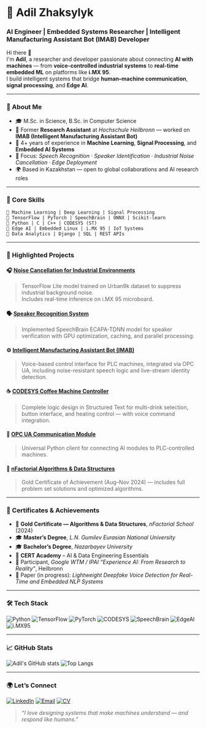 # 🧠 Adil Zhaksylyk
### AI Engineer | Embedded Systems Researcher | Intelligent Manufacturing Assistant Bot (IMAB) Developer  

Hi there 👋  
I'm **Adil**, a researcher and developer passionate about connecting **AI with machines** — from **voice-controlled industrial systems** to **real-time embedded ML** on platforms like **i.MX 95**.  
I build intelligent systems that bridge **human–machine communication**, **signal processing**, and **Edge AI**.

---

### 🚀 About Me
- 🎓 M.Sc. in Science, B.Sc. in Computer Science  
- 🏢 Former **Research Assistant** at *Hochschule Heilbronn* — worked on **IMAB (Intelligent Manufacturing Assistant Bot)**  
- 🧩 4+ years of experience in **Machine Learning**, **Signal Processing**, and **Embedded AI Systems**  
- 🎤 Focus: *Speech Recognition · Speaker Identification · Industrial Noise Cancellation · Edge Deployment*  
- 🌍 Based in Kazakhstan — open to global collaborations and AI research roles  

---

### 🧩 Core Skills
```
🔹 Machine Learning | Deep Learning | Signal Processing
🔹 TensorFlow | PyTorch | SpeechBrain | ONNX | Scikit-learn
🔹 Python | C | C++ | CODESYS (ST)
🔹 Edge AI | Embedded Linux | i.MX 95 | IoT Systems
🔹 Data Analytics | Django | SQL | REST APIs
```

---

### 🧠 Highlighted Projects

#### 🎧 [Noise Cancellation for Industrial Environments](https://github.com/yourusername/noise-cancellation)
> TensorFlow Lite model trained on Urban9k dataset to suppress industrial background noise.  
> Includes real-time inference on i.MX 95 microboard.

#### 🗣️ [Speaker Recognition System](https://github.com/yourusername/speaker-recognition)
> Implemented SpeechBrain ECAPA-TDNN model for speaker verification with GPU optimization, caching, and parallel processing.

#### ⚙️ [Intelligent Manufacturing Assistant Bot (IMAB)](https://github.com/yourusername/imab)
> Voice-based control interface for PLC machines, integrated via OPC UA, including noise-resistant speech logic and live-stream identity detection.

#### ☕ [CODESYS Coffee Machine Controller](https://github.com/yourusername/codesys-coffee-machine)
> Complete logic design in Structured Text for multi-drink selection, button interface, and heating control — with voice command integration.

#### 🔌 [OPC UA Communication Module](https://github.com/yourusername/opcua-communication)
> Universal Python client for connecting AI modules to PLC-controlled machines.

#### 🧮 [nFactorial Algorithms & Data Structures](https://github.com/yourusername/nfactorial-ads)
> Gold Certificate of Achievement (Aug–Nov 2024) — includes full problem set solutions and optimized algorithms.

---

### 🏅 Certificates & Achievements
- 🥇 **Gold Certificate — Algorithms & Data Structures**, *nFactorial School* (2024)  
- 🎓 **Master’s Degree**, *L.N. Gumilev Eurasian National University*  
- 🎓 **Bachelor’s Degree**, *Nazarbayev University*  
- 📜 **CERT Academy** – AI & Data Engineering Essentials  
- 🧩 Participant, *Google WTM / IPAI “Experience AI: From Research to Reality”*, Heilbronn  
- 🧠 Paper (in progress): *Lightweight Deepfake Voice Detection for Real-Time and Embedded NLP Systems*

---

### 🛠️ Tech Stack
![Python](https://img.shields.io/badge/Python-3.12-blue)
![TensorFlow](https://img.shields.io/badge/TensorFlow-Lite-orange)
![PyTorch](https://img.shields.io/badge/PyTorch-ML-red)
![CODESYS](https://img.shields.io/badge/CODESYS-ST-lightgrey)
![SpeechBrain](https://img.shields.io/badge/SpeechBrain-SpeakerRec-yellow)
![EdgeAI](https://img.shields.io/badge/Edge-AI-green)
![i.MX95](https://img.shields.io/badge/i.MX-95-blue)

---

### 📈 GitHub Stats
![Adil's GitHub stats](https://github-readme-stats.vercel.app/api?username=yourusername&show_icons=true&theme=tokyonight)
![Top Langs](https://github-readme-stats.vercel.app/api/top-langs/?username=yourusername&layout=compact&theme=tokyonight)

---

### 🌍 Let’s Connect
[![LinkedIn](https://img.shields.io/badge/LinkedIn-Adil%20Zhaksylyk-blue)](https://linkedin.com/in/your-link)
[![Email](https://img.shields.io/badge/Email-adil@example.com-red)](mailto:adil@example.com)
[![CV](https://img.shields.io/badge/CV-PDF-green)](https://github.com/yourusername/portfolio/blob/main/docs/Adil_Zhaksylyk_CV.pdf)

> _“I love designing systems that make machines understand — and respond like humans.”_
